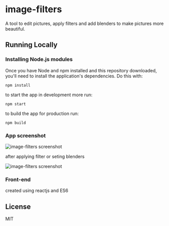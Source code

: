 # image-filters
A tool to edit pictures, apply filters and add blenders to make pictures more
beautiful.

## Running Locally

### Installing Node.js modules

Once you have Node and npm installed and this repository downloaded, you'll need
to install the application's dependencies. Do this with:

    npm install

to start the app in development more run:

    npm start

to build the app for production run:

    npm build

### App screenshot

![image-filters screenshot](https://github.com/shutsugan/zimage/blob/master/blender.png)

after applying filter or seting blenders

![image-filters screenshot](https://github.com/shutsugan/zimage/blob/master/blended.png)

### Front-end

created using reactjs and ES6

## License

MIT
